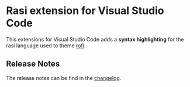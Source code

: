 # Rasi extension for Visual Studio Code

This extensions for Visual Studio Code adds a **syntax highlighting** for the rasi language used to theme [rofi](https://github.com/davatorium/rofi).

## Release Notes

The release notes can be find in the [changelog](https://github.com/dlasagno/vscode-rasi/blob/master/CHANGELOG.md).
